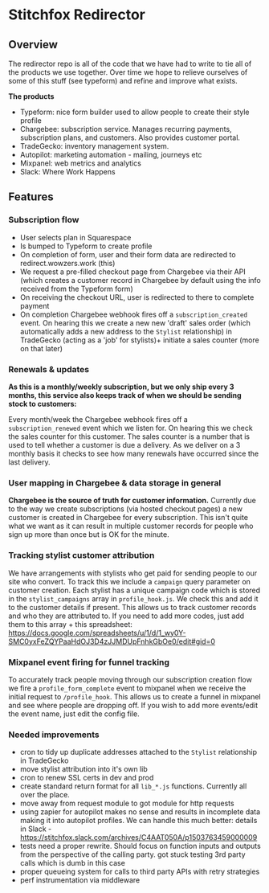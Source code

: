 # Stitchfox Redirector

## Overview

The redirector repo is all of the code that we have had to write to tie all of the products we use together. Over time we hope to relieve ourselves of some of this stuff (see typeform) and refine and improve what exists.

**The products**

- Typeform: nice form builder used to allow people to create their style profile
- Chargebee: subscription service. Manages recurring payments, subscription plans, and customers. Also provides customer portal.
- TradeGecko: inventory management system.
- Autopilot: marketing automation - mailing, journeys etc
- Mixpanel: web metrics and analytics
- Slack: Where Work Happens

## Features

### Subscription flow

- User selects plan in Squarespace
- Is bumped to Typeform to create profile
- On completion of form, user and their form data are redirected to redirect.wowzers.work (this)
- We request a pre-filled checkout page from Chargebee via their API (which creates a customer record in Chargebee by default using the info received from the Typeform form)
- On receiving the checkout URL, user is redirected to there to complete payment
- On completion Chargebee webhook fires off a `subscription_created` event. On hearing this we create a new new 'draft' sales order (which automatically adds a new address to the `Stylist` relationship) in TradeGecko (acting as a 'job' for stylists)+ initiate a sales counter (more on that later)

### Renewals & updates

**As this is a monthly/weekly subscription, but we only ship every 3 months, this service also keeps track of when we should be sending stock to customers:**

Every month/week the Chargebee webhook fires off a `subscription_renewed` event which we listen for. On hearing this we check the sales counter for this customer. The sales counter is a number that is used to tell whether a customer is due a delivery. As we deliver on a 3 monthly basis it checks to see how many renewals have occurred since the last delivery.

### User mapping in Chargebee & data storage in general

**Chargebee is the source of truth for customer information.** Currently due to the way we create subscriptions (via hosted checkout pages) a new customer is created in Chargebee for every subscription. This isn't quite what we want as it can result in multiple customer records for people who sign up more than once but is OK for the minute.

### Tracking stylist customer attribution

We have arrangements with stylists who get paid for sending people to our site who convert. To track this we include a `campaign` query parameter on customer creation. Each stylist has a unique campaign code which is stored in the `stylist_campaigns` array in `profile_hook.js`. We check this and add it to the customer details if present. This allows us to track customer records and who they are attributed to. If you need to add more codes, just add them to this array + this spreadsheet: https://docs.google.com/spreadsheets/u/1/d/1_wy0Y-SMC0yxFeZQYPaaHdOJ3D4zJJMDUpFnhkGbOe0/edit#gid=0

### Mixpanel event firing for funnel tracking

To accurately track people moving through our subscription creation flow we fire a `profile_form_complete` event to mixpanel when we receive the initial request to `/profile_hook`. This allows us to create a funnel in mixpanel and see where people are dropping off. If you wish to add more events/edit the event name, just edit the config file.

### Needed improvements
- cron to tidy up duplicate addresses attached to the `Stylist` relationship in TradeGecko
- move stylist attribution into it's own lib
- cron to renew SSL certs in dev and prod
- create standard return format for all `lib_*.js` functions. Currently all over the place.
- move away from request module to got module for http requests
- using zapier for autopilot makes no sense and results in incomplete data making it into autopilot profiles. We can handle this much better: details in Slack - https://stitchfox.slack.com/archives/C4AAT050A/p1503763459000009
- tests need a proper rewrite. Should focus on function inputs and outputs from the perspective of the calling party. got stuck testing 3rd party calls which is dumb in this case
- proper queueing system for calls to third party APIs with retry strategies
- perf instrumentation via middleware

